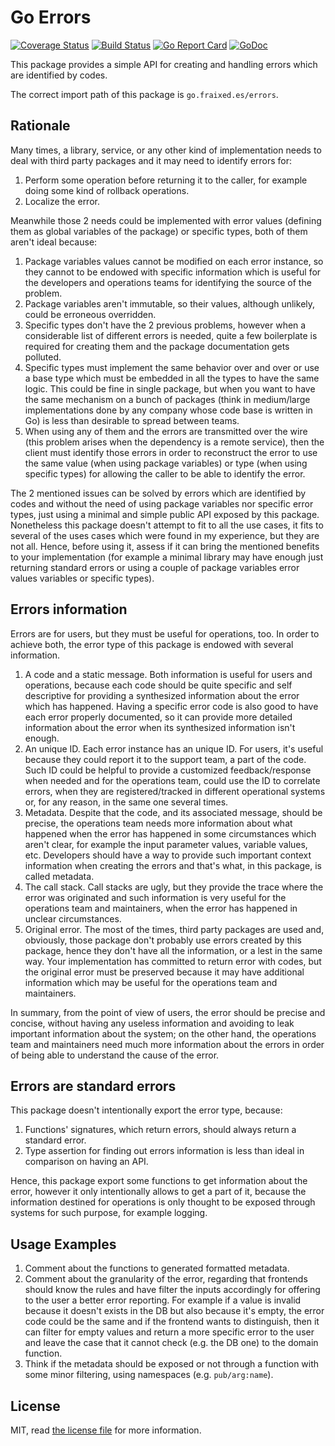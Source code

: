 # Go Errors

[![Coverage Status](https://coveralls.io/repos/github/ifraixedes/go-errors/badge.svg?branch=master)](https://coveralls.io/github/ifraixedes/go-errors?branch=master)
[![Build Status](https://travis-ci.com/ifraixedes/go-errors.svg?branch=master)](https://travis-ci.com/ifraixedes/go-errors)
[![Go Report Card](https://goreportcard.com/badge/go.fraixed.es/errors)](https://goreportcard.com/report/go.fraixed.es/errors)
[![GoDoc](https://godoc.org/go.fraixed.es/errors?status.svg)](https://godoc.org/go.fraixed.es/errors)

This package provides a simple API for creating and handling errors which are identified by codes.

The correct import path of this package is `go.fraixed.es/errors`.

## Rationale

Many times, a library, service, or any other kind of implementation needs to
deal with third party packages and it may need to identify errors for:

1. Perform some operation before returning it to the caller, for example doing
some kind of rollback operations.
2. Localize the error.

Meanwhile those 2 needs could be implemented with error values (defining them
as global variables of the package) or specific types, both of them aren't ideal
because:

1. Package variables values cannot be modified on each error instance, so they
cannot to be endowed with specific information which is useful for the
developers and operations teams for identifying the source of the problem.
2. Package variables aren't immutable, so their values, although unlikely, could
be erroneous overridden.
3. Specific types don't have the 2 previous problems, however when a considerable
list of different errors is needed, quite a few boilerplate is required for
creating them and the package documentation gets polluted.
4. Specific types must implement the same behavior over and over or use a base
type which must be embedded in all the types to have the same logic. This could
be fine in single package, but when you want to have the same mechanism on a
bunch of packages (think in medium/large implementations done by any company
whose code base is written in Go) is less than desirable to spread between
teams.
5. When using any of them and the errors are transmitted over the wire (this
problem arises when the dependency is a remote service), then the client must
identify those errors in order to reconstruct the error to use the same value
(when using package variables) or type (when using specific types) for allowing
the caller to be able to identify the error.

The 2 mentioned issues can be solved by errors which are identified by codes and
without the need of using package variables nor specific error types, just using
a minimal and simple public API exposed by this package. Nonetheless this
package doesn't attempt to fit to all the use cases, it fits to several of the
uses cases which were found in my experience, but they are not all. Hence,
before using it, assess  if it can bring the mentioned benefits to your
implementation (for example a minimal library may have enough just returning
standard errors or using a couple of package variables error values variables or
specific types).

## Errors information

Errors are for users, but they must be useful for operations, too. In order to
achieve both, the error type of this package is endowed with several information.

1. A code and a static message. Both information is useful for users and
operations, because each code should be quite specific and self descriptive for
providing a synthesized information about the error which has happened. Having
a specific error code is also good to have each error properly documented, so it
can provide more detailed information about the error when its synthesized
information isn't enough.
2. An unique ID. Each error instance has an unique ID. For users, it's useful
because they could report it to the support team, a part of the code. Such ID
could be helpful to provide a customized feedback/response when needed and for
the operations team, could use the ID to correlate errors, when they are
registered/tracked in different operational systems or, for any reason, in the
same one several times.
3. Metadata. Despite that the code, and its associated message, should be
precise, the operations team needs more information about what happened when the
error has happened in some circumstances which aren't clear, for example the
input parameter values, variable values, etc. Developers should have a way to
provide such important context information when creating the errors and that's
what, in this package, is called metadata.
4. The call stack. Call stacks are ugly, but they provide the trace where the
error was originated and such information is very useful for the operations team
and maintainers, when the error has happened in unclear circumstances.
5. Original error. The most of the times, third party packages are used and,
obviously, those package don't probably use errors created by this package,
hence they don't have all the information, or a lest in the same way. Your
implementation has committed to return error with codes, but the original error
must be preserved because it may have additional information which may be useful
for the operations team and maintainers.

In summary, from the point of view of users, the error should be precise and
concise, without having any useless information and avoiding to leak important
information about the system; on the other hand, the operations team and
maintainers need much more information about the errors in order of being able
to understand the cause of the error.

## Errors are standard errors

This package doesn't intentionally export the error type, because:

1. Functions' signatures, which return errors, should always return a standard
error.
2. Type assertion for finding out errors information is less than ideal in
comparison on having an API.

Hence, this package export some functions to get information about the error,
however it only intentionally allows to get a part of it, because the
information destined for operations is only thought to be exposed through
systems for such purpose, for example logging.

## Usage Examples

1. Comment about the functions to generated formatted metadata.
1. Comment about the granularity of the error, regarding that frontends should know the rules and have filter the inputs accordingly for offering to the user a better error reporting. For example if a value is invalid because it doesn't exists in the DB but also because it's empty, the error code could be the same and if the frontend wants to distinguish, then it can filter for empty values and return a more specific error to the user and leave the case that it cannot check (e.g. the DB one) to the domain function.
1. Think if the metadata should be exposed or not through a function with some minor filtering, using namespaces (e.g. `pub/arg:name`).


## License

MIT, read [the license file](LICENSE) for more information.
